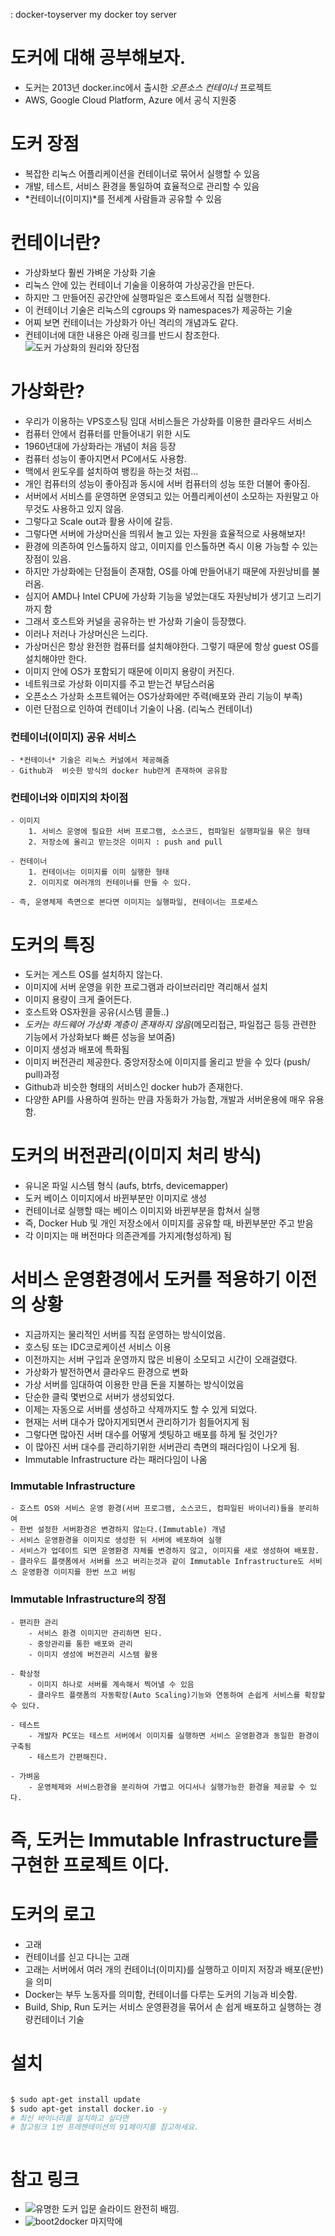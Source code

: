 : docker-toyserver
my docker toy server

# 도커에 대해 공부해보자.

 - 도커는 2013년 docker.inc에서 출시한 *오픈소스 컨테이너* 프로젝트  
 - AWS, Google Cloud Platform, Azure 에서 공식 지원중
   
# 도커 장점

 - 복잡한 리눅스 어플리케이션을 컨테이너로 묶어서 실행할 수 있음
 - 개발, 테스트, 서비스 환경을 통일하여 효율적으로 관리할 수 있음
 - *컨테이너(이미지)*를 전세계 사람들과 공유할 수 있음


# 컨테이너란?

 - 가상화보다 훨씬 가벼운 가상화 기술
 - 리눅스 안에 있는 컨테이너 기술을 이용하여 가상공간을 만든다.
 - 하지만 그 만들어진 공간안에 실행파일은 호스트에서 직접 실행한다.
 - 이 컨테이너 기술은 리눅스의 cgroups 와 namespaces가 제공하는 기술
 - 어찌 보면 컨테이너는 가상화가 아닌 격리의 개념과도 같다.
 - 컨테이너에 대한 내용은 아래 링크를 반드시 참조한다. 
  ![도커 가상화의 원리와 장단점](http://opennaru.tistory.com/105)

# 가상화란?

 - 우리가 이용하는 VPS호스팅 임대 서비스들은 가상화를 이용한 클라우드 서비스  
 - 컴퓨터 안에서 컴퓨터를 만들어내기 위한 시도 
 - 1960년대에 가상화라는 개념이 처음 등장
 - 컴퓨터 성능이 좋아지면서 PC에서도 사용함.
 - 맥에서 윈도우를 설치하여 뱅킹을 하는것 처럼...
 - 개인 컴퓨터의 성능이 좋아짐과 동시에 서버 컴퓨터의 성능 또한 더불어 좋아짐.
 - 서버에서 서비스를 운영하면 운영되고 있는 어플리케이션이 소모하는 자원말고 아무것도 사용하고 있지 않음.
 - 그렇다고 Scale out과 활용 사이에 갈등.
 - 그렇다면 서버에 가상머신을 띄워서 놀고 있는 자원을 효율적으로 사용해보자! 
 - 환경에 의존하여 인스톨하지 않고, 이미지를 인스톨하면 즉시 이용 가능할 수 있는 장점이 있음.
 - 하지만 가상화에는 단점들이 존재함, OS를 아예 만들어내기 때문에 자원낭비를 불러옴.
 - 심지어 AMD나 Intel CPU에 가상화 기능을 넣었는대도 자원낭비가 생기고 느리기 까지 함 
 - 그래서 호스트와 커널을 공유하는 반 가상화 기술이 등장했다.
 - 이러나 저러나 가상머신은 느리다. 
 - 가상머신은 항상 완전한 컴퓨터를 설치해야한다. 그렇기 때문에 항상 guest OS를 설치해야만 한다.
 - 이미지 안에 OS가 포함되기 때문에 이미지 용량이 커진다. 
 - 네트워크로 가상화 이미지를 주고 받는건 부담스러움
 - 오픈소스 가상화 소프트웨어는 OS가상화에만 주력(배포와 관리 기능이 부족)
 - 이런 단점으로 인하여 컨테이너 기술이 나옴. (리눅스 컨테이너)
 

### 컨테이너(이미지) 공유 서비스
    - *컨테이너* 기술은 리눅스 커널에서 제공해줌
    - Github과  비슷한 방식의 docker hub란게 존재하여 공유함

### 컨테이너와 이미지의 차이점

    - 이미지 
        1. 서비스 운영에 필요한 서버 프로그램, 소스코드, 컴파일된 실행파일을 묶은 형태 
        2. 저장소에 올리고 받는것은 이미지 : push and pull
    
    - 컨테이너
        1. 컨테이너는 이미지를 이미 실행한 형태
        2. 이미지로 여러개의 컨테이너를 만들 수 있다.
    
    - 즉, 운영체제 측면으로 본다면 이미지는 실행파일, 컨테이너는 프로세스 


# 도커의 특징

 - 도커는 게스트 OS를 설치하지 않는다.
 - 이미지에 서버 운영을 위한 프로그램과 라이브러리만 격리해서 설치
 - 이미지 용량이 크게 줄어든다. 
 - 호스트와 OS자원을 공유(시스템 콜들..)
 - *도커는 하드웨어 가상화 계층이 존재하지 않음*(메모리접근, 파일접근 등등 관련한 기능에서 가상화보다 빠른 성능을 보여줌)
 - 이미지 생성과 배포에 특화됨
 - 이미지 버전관리 제공한다. 중앙저장소에 이미지를 올리고 받을 수 있다 (push/ pull)과정 
 - Github과 비슷한 형태의 서비스인 docker hub가 존재한다. 
 - 다양한 API를 사용하여 원하는 만큼 자동화가 가능함, 개발과 서버운용에 매우 유용함.


# 도커의 버전관리(이미지 처리 방식) 

 - 유니온 파일 시스템 형식 (aufs, btrfs, devicemapper)
 - 도커 베이스 이미지에서 바뀐부분만 이미지로 생성
 - 컨테이너로 실행할 때는 베이스 이미지와 바뀐부분을 합쳐서 실행
 - 즉, Docker Hub 및 개인 저장소에서 이미지를 공유할 때, 바뀐부분만 주고 받음
 - 각 이미지는 매 버전마다 의존관계를 가지게(형성하게) 됨

# 서비스 운영환경에서 도커를 적용하기 이전의 상황 

 - 지금까지는 물리적인 서버를 직접 운영하는 방식이었음.
 - 호스팅 또는 IDC코로케이션 서비스 이용
 - 이전까지는 서버 구입과 운영까지 많은 비용이 소모되고 시간이 오래걸렸다. 
 - 가상화가 발전하면서 클라우드 환경으로 변화
 - 가상 서버를 임대하여 이용한 만큼 돈을 지불하는 방식이었음
 - 단순한 클릭 몇번으로 서버가 생성되었다. 
 - 이제는 자동으로 서버를 생성하고 삭제까지도 할 수 있게 되었다.
 - 현재는 서버 대수가 많아지게되면서 관리하기가 힘들어지게 됨
 - 그렇다면 많아진 서버 대수를 어떻게 셋팅하고 배포를 하게 될 것인가?
 - 이 많아진 서버 대수를 관리하기위한 서버관리 측면의 패러다임이 나오게 됨.
 - Immutable Infrastructure 라는 패러다임이 나옴

### Immutable Infrastructure
    - 호스트 OS와 서비스 운영 환경(서버 프로그램, 소스코드, 컴파일된 바이너리)들을 분리하여 
    - 한번 설정한 서버환경은 변경하지 않는다.(Immutable) 개념
    - 서비스 운영환경을 이미지로 생성한 뒤 서버에 배포하여 실행
    - 서비스가 업데이트 되면 운영환경 자체를 변경하지 않고, 이미지를 새로 생성하여 배포함.
    - 클라우드 플랫폼에서 서버를 쓰고 버리는것과 같이 Immutable Infrastructure도 서비스 운영환경 이미지를 한번 쓰고 버림
    
### Immutable Infrastructure의 장점

    - 편리한 관리
        - 서비스 환경 이미지만 관리하면 된다.
        - 중앙관리를 통한 배포와 관리
        - 이미지 생성에 버전관리 시스템 활용 

    - 확상정
        - 이미지 하나로 서버를 계속해서 찍어낼 수 있음
        - 클라우트 플랫폼의 자동확장(Auto Scaling)기능와 연동하여 손쉽게 서비스를 확장할 수 있다.

    - 테스트
        - 개발자 PC또는 테스트 서버에서 이미지를 실행하면 서비스 운영환경과 동일한 환경이 구축됨
        - 테스트가 간편해진다.

    - 가벼움
        - 운영체제와 서비스환경을 분리하여 가볍고 어디서나 실행가능한 환경을 제공할 수 있다. 

# 즉, 도커는 Immutable Infrastructure를 구현한 프로젝트 이다.


# 도커의 로고
 - 고래
 - 컨테이너를 싣고 다니는 고래  
 - 고래는 서버에서 여러 개의 컨테이너(이미지)를 실행하고 이미지 저장과 배포(운반)을 의미
 - Docker는 부두 노동자를 의미함, 컨테이너를 다루는 도커의 기능과 비슷함. 
 - Build, Ship, Run 도커는 서비스 운영환경을 묶어서 손 쉽게 배포하고 실행하는 경량컨테이너 기술

# 설치

``` bash

$ sudo apt-get install update
$ sudo apt-get install docker.io -y
# 최신 바이너리를 설치하고 싶다면
# 참고링크 1번 프레젠테이션의 91페이지를 참고하세요.



```

 
# 참고 링크
 - ![유명한 도커 입문 슬라이드](https://www.slideshare.net/pyrasis/docker-fordummies-44424016) 완전히 배낌.
 - ![boot2docker](https://docs.docker.com/machine/install-machine/#installing-machine-directly) 마지막에 


























